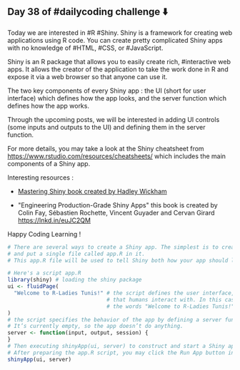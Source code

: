 ## Day 38 of #dailycoding challenge ⬇️

Today we are interested in #R #Shiny. Shiny is a framework for creating web applications using R code. You can create pretty complicated Shiny apps with no knowledge of #HTML, #CSS, or #JavaScript. 

Shiny is an R package that allows you to easily create rich, #interactive web apps. It allows the creator of the application to take the work done in R and expose it via a web browser so that anyone can use it. 

The two key components of every Shiny app : the UI (short for user interface) which defines how the app looks, and the server function which defines how the app works.

Through the upcoming posts, we will be interested in adding UI controls (some inputs and outputs to the UI) and defining them in the server function.

For more details, you may take a look at the Shiny cheatsheet from https://www.rstudio.com/resources/cheatsheets/ which includes the main components of a Shiny app.

Interesting resources :

- [Mastering Shiny book created by Hadley Wickham](https://lnkd.in/eNy4nvN)

 - "Engineering Production-Grade Shiny Apps" this book is created by Colin Fay, Sébastien Rochette, Vincent Guyader and Cervan Girard https://lnkd.in/euJC2QM

Happy Coding Learning !

``` r
# There are several ways to create a Shiny app. The simplest is to create a new directory for your app,
# and put a single file called app.R in it.
# This app.R file will be used to tell Shiny both how your app should look, and how it should behave.

# Here's a script app.R
library(shiny) # loading the shiny package
ui <- fluidPage(
  "Welcome to R-Ladies Tunis!" # the script defines the user interface, the HTML webpage
                               # that humans interact with. In this case, it’s a page containing
                               # the words "Welcome to R-Ladies Tunis!".
)
# the script specifies the behavior of the app by defining a server function.
# It’s currently empty, so the app doesn’t do anything.
server <- function(input, output, session) {
}
# Then executing shinyApp(ui, server) to construct and start a Shiny application from UI and server.
# After preparing the app.R script, you may click the Run App button in the document toolbar.
shinyApp(ui, server)
```
